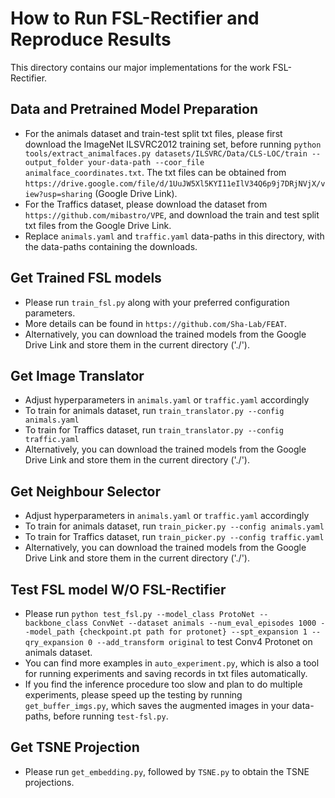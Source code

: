 # How to Run FSL-Rectifier and Reproduce Results
This directory contains our major implementations for the work FSL-Rectifier.

## Data and Pretrained Model Preparation
* For the animals dataset and train-test split txt files, please first download the ImageNet ILSVRC2012 training set, before running `python tools/extract_animalfaces.py datasets/ILSVRC/Data/CLS-LOC/train --output_folder your-data-path --coor_file animalface_coordinates.txt`. The txt files can be obtained from `https://drive.google.com/file/d/1UuJW5Xl5KYI11eIlV34Q6p9j7DRjNVjX/view?usp=sharing` (Google Drive Link).
* For the Traffics dataset, please download the dataset from `https://github.com/mibastro/VPE`, and download the train and test split txt files from the Google Drive Link.
* Replace `animals.yaml` and `traffic.yaml` data-paths in this directory, with the data-paths containing the downloads.

## Get Trained FSL models
* Please run `train_fsl.py` along with your preferred configuration parameters.
* More details can be found in `https://github.com/Sha-Lab/FEAT`.
* Alternatively, you can download the trained models from the Google Drive Link and store them in the current directory ('./').

## Get Image Translator
* Adjust hyperparameters in `animals.yaml` or `traffic.yaml` accordingly
* To train for animals dataset, run `train_translator.py --config animals.yaml`
* To train for Traffics dataset, run `train_translator.py --config traffic.yaml`
* Alternatively, you can download the trained models from the Google Drive Link and store them in the current directory ('./').

## Get Neighbour Selector
* Adjust hyperparameters in `animals.yaml` or `traffic.yaml` accordingly
* To train for animals dataset, run `train_picker.py --config animals.yaml`
* To train for Traffics dataset, run `train_picker.py --config traffic.yaml`
* Alternatively, you can download the trained models from the Google Drive Link and store them in the current directory ('./').

## Test FSL model W/O FSL-Rectifier
* Please run `python test_fsl.py --model_class ProtoNet --backbone_class ConvNet --dataset animals --num_eval_episodes 1000 --model_path {checkpoint.pt path for protonet} --spt_expansion 1 --qry_expansion 0 --add_transform original` to test Conv4 Protonet on animals dataset.
* You can find more examples in `auto_experiment.py`, which is also a tool for running experiments and saving records in txt files automatically.
* If you find the inference procedure too slow and plan to do multiple experiments, please speed up the testing by running `get_buffer_imgs.py`, which saves the augmented images in your data-paths, before running `test-fsl.py`.

## Get TSNE Projection
* Please run `get_embedding.py`, followed by `TSNE.py` to obtain the TSNE projections.
